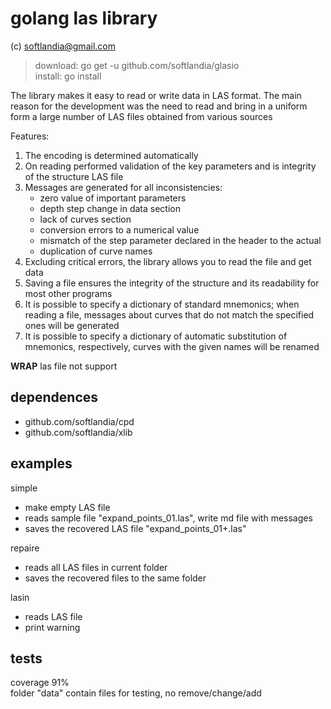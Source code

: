 # golang las library #

(c) softlandia@gmail.com

>download: go get -u github.com/softlandia/glasio  
>install: go install

The library makes it easy to read or write data in LAS format.
The main reason for the development was the need to read and bring in a uniform form a large number of LAS files obtained from various sources

Features:

1. The encoding is determined automatically
2. On reading performed validation of the key parameters and is integrity of the structure LAS file
3. Messages are generated for all inconsistencies:
    - zero value of important parameters
    - depth step change in data section
    - lack of curves section
    - conversion errors to a numerical value
    - mismatch of the step parameter declared in the header to the actual
    - duplication of curve names
4. Excluding critical errors, the library allows you to read the file and get data
5. Saving a file ensures the integrity of the structure and its readability for most other programs
6. It is possible to specify a dictionary of standard mnemonics; when reading a file, messages about curves that do not match the specified ones will be generated
7. It is possible to specify a dictionary of automatic substitution of mnemonics, respectively, curves with the given names will be renamed

__WRAP__ las file not support

## dependences ##

- github.com/softlandia/cpd
- github.com/softlandia/xlib

## examples ##

simple

- make empty LAS file
- reads sample file "expand_points_01.las", write md file with messages
- saves the recovered LAS file "expand_points_01+.las"

repaire

- reads all LAS files in current folder
- saves the recovered files to the same folder

lasin

- reads LAS file
- print warning

## tests ##

coverage 91%  
folder "data" contain files for testing, no remove/change/add
